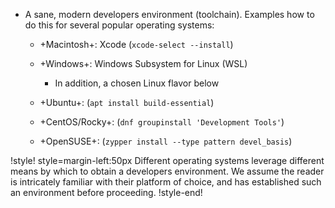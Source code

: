 
- A sane, modern developers environment (toolchain). Examples how to do this for several popular
  operating systems:

  - +Macintosh+: Xcode (`xcode-select --install`)

  - +Windows+: Windows Subsystem for Linux (WSL)

    - In addition, a chosen Linux flavor below

  - +Ubuntu+: (`apt install build-essential`)

  - +CentOS/Rocky+: (`dnf groupinstall 'Development Tools'`)

  - +OpenSUSE+: (`zypper install --type pattern devel_basis`)

!style! style=margin-left:50px
Different operating systems leverage different means by which to obtain a developers environment. We
assume the reader is intricately familiar with their platform of choice, and has established such an
environment before proceeding.
!style-end!
